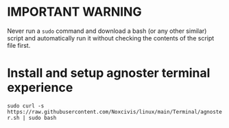 # IMPORTANT WARNING
Never run a `sudo` command and download a bash (or any other similar) script and automatically run it without checking the contents of the script file first.

# Install and setup agnoster terminal experience
`sudo curl -s https://raw.githubusercontent.com/Noxcivis/linux/main/Terminal/agnoster.sh | sudo bash`
